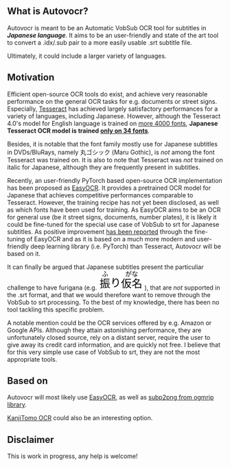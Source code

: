 ## What is Autovocr?

Autovocr is meant to be an Automatic VobSub OCR tool for subtitles in ***Japanese language***. It aims to be an user-friendly and state of the art tool to convert a .idx/.sub pair to a more easily usable .srt subtitle file.

Ultimately, it could include a larger variety of languages.

## Motivation

Efficient open-source OCR tools do exist, and achieve very reasonable performance on the general OCR tasks for e.g. documents or street signs. Especially, [Tesseract](https://github.com/tesseract-ocr/tesseract) has achieved largely satisfactory performances for a variety of languages, including Japanese. However, although the Tesseract 4.0's model for English language is trained on [more 4000 fonts](https://github.com/tesseract-ocr/langdata_lstm/blob/master/eng/okfonts.txt), **Japanese Tesseract OCR model is trained [only on 34 fonts](https://github.com/tesseract-ocr/langdata_lstm/blob/master/jpn/okfonts.txt)**.

Besides, it is notable that the font family mostly use for Japanese subtitles in DVDs/BluRays, namely 丸ゴシック (Maru Gothic), is *not* among the font Tesseract was trained on. It is also to note that Tesseract was *not* trained on italic for Japanese, although they are frequently present in subtitles.

Recently, an user-friendly PyTorch based open-source OCR implementation has been proposed as [EasyOCR](https://github.com/JaidedAI/EasyOCR). It provides a pretrained OCR model for Japanese that achieves competitive performances comparable to Tesseract. However, the training recipe has not yet been disclosed, as well as which fonts have been used for training. As EasyOCR aims to be an OCR for general use (be it street signs, documents, number plates), it is likely it could be fine-tuned for the special use case of VobSub to srt for Japanese subtitles. As positive improvement [has been reported](https://github.com/JaidedAI/EasyOCR/issues/317) through the fine-tuning of EasyOCR and as it is based on a much more modern and user-friendly deep learning library (i.e. PyTorch) than Tesseract, Autovocr will be based on it.

It can finally be argued that Japanese subtitles present the particuliar challenge to have furigana (e.g. ![furigana](examples/furigana.png)), that are *not* supported in the .srt format, and that we would therefore want to remove through the VobSub to srt processing. To the best of my knowledge, there has been no tool tackling this specific problem.

A notable mention could be the OCR services offered by e.g. Amazon or Google APIs. Although they attain astonishing performance, they are unfortunately closed source, rely on a distant server, require the user to give away its credit card information, and are quickly not free. I believe that for this very simple use case of VobSub to srt, they are not the most appropriate tools.

## Based on

Autovocr will most likely use [EasyOCR](https://github.com/JaidedAI/EasyOCR), as well as [subp2png from ogmrip library](http://ogmrip.sourceforge.net/en/manual.html#subp2pgm).

[KanjiTomo OCR](https://github.com/sakarika/kanjitomo-ocr) could also be an interesting option.

## Disclaimer

This is work in progress, any help is welcome!
